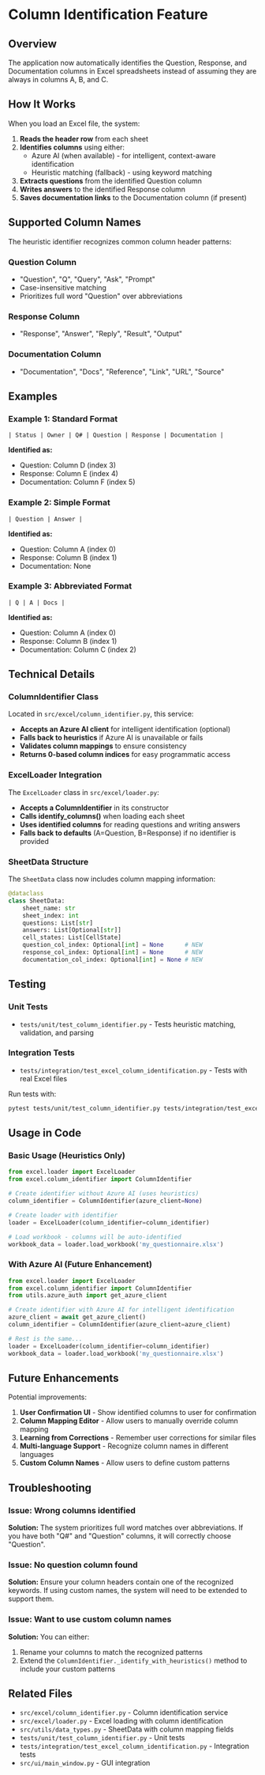 # Column Identification Feature

## Overview

The application now automatically identifies the Question, Response, and Documentation columns in Excel spreadsheets instead of assuming they are always in columns A, B, and C.

## How It Works

When you load an Excel file, the system:

1. **Reads the header row** from each sheet
2. **Identifies columns** using either:
   - Azure AI (when available) - for intelligent, context-aware identification
   - Heuristic matching (fallback) - using keyword matching
3. **Extracts questions** from the identified Question column
4. **Writes answers** to the identified Response column
5. **Saves documentation links** to the Documentation column (if present)

## Supported Column Names

The heuristic identifier recognizes common column header patterns:

### Question Column
- "Question", "Q", "Query", "Ask", "Prompt"
- Case-insensitive matching
- Prioritizes full word "Question" over abbreviations

### Response Column
- "Response", "Answer", "Reply", "Result", "Output"

### Documentation Column
- "Documentation", "Docs", "Reference", "Link", "URL", "Source"

## Examples

### Example 1: Standard Format
```
| Status | Owner | Q# | Question | Response | Documentation |
```
**Identified as:**
- Question: Column D (index 3)
- Response: Column E (index 4)
- Documentation: Column F (index 5)

### Example 2: Simple Format
```
| Question | Answer |
```
**Identified as:**
- Question: Column A (index 0)
- Response: Column B (index 1)
- Documentation: None

### Example 3: Abbreviated Format
```
| Q | A | Docs |
```
**Identified as:**
- Question: Column A (index 0)
- Response: Column B (index 1)
- Documentation: Column C (index 2)

## Technical Details

### ColumnIdentifier Class

Located in `src/excel/column_identifier.py`, this service:

- **Accepts an Azure AI client** for intelligent identification (optional)
- **Falls back to heuristics** if Azure AI is unavailable or fails
- **Validates column mappings** to ensure consistency
- **Returns 0-based column indices** for easy programmatic access

### ExcelLoader Integration

The `ExcelLoader` class in `src/excel/loader.py`:

- **Accepts a ColumnIdentifier** in its constructor
- **Calls identify_columns()** when loading each sheet
- **Uses identified columns** for reading questions and writing answers
- **Falls back to defaults** (A=Question, B=Response) if no identifier is provided

### SheetData Structure

The `SheetData` class now includes column mapping information:

```python
@dataclass
class SheetData:
    sheet_name: str
    sheet_index: int
    questions: List[str]
    answers: List[Optional[str]]
    cell_states: List[CellState]
    question_col_index: Optional[int] = None      # NEW
    response_col_index: Optional[int] = None      # NEW
    documentation_col_index: Optional[int] = None # NEW
```

## Testing

### Unit Tests
- `tests/unit/test_column_identifier.py` - Tests heuristic matching, validation, and parsing

### Integration Tests
- `tests/integration/test_excel_column_identification.py` - Tests with real Excel files

Run tests with:
```bash
pytest tests/unit/test_column_identifier.py tests/integration/test_excel_column_identification.py -v
```

## Usage in Code

### Basic Usage (Heuristics Only)
```python
from excel.loader import ExcelLoader
from excel.column_identifier import ColumnIdentifier

# Create identifier without Azure AI (uses heuristics)
column_identifier = ColumnIdentifier(azure_client=None)

# Create loader with identifier
loader = ExcelLoader(column_identifier=column_identifier)

# Load workbook - columns will be auto-identified
workbook_data = loader.load_workbook('my_questionnaire.xlsx')
```

### With Azure AI (Future Enhancement)
```python
from excel.loader import ExcelLoader
from excel.column_identifier import ColumnIdentifier
from utils.azure_auth import get_azure_client

# Create identifier with Azure AI for intelligent identification
azure_client = await get_azure_client()
column_identifier = ColumnIdentifier(azure_client=azure_client)

# Rest is the same...
loader = ExcelLoader(column_identifier=column_identifier)
workbook_data = loader.load_workbook('my_questionnaire.xlsx')
```

## Future Enhancements

Potential improvements:

1. **User Confirmation UI** - Show identified columns to user for confirmation
2. **Column Mapping Editor** - Allow users to manually override column mapping
3. **Learning from Corrections** - Remember user corrections for similar files
4. **Multi-language Support** - Recognize column names in different languages
5. **Custom Column Names** - Allow users to define custom patterns

## Troubleshooting

### Issue: Wrong columns identified

**Solution:** The system prioritizes full word matches over abbreviations. If you have both "Q#" and "Question" columns, it will correctly choose "Question".

### Issue: No question column found

**Solution:** Ensure your column headers contain one of the recognized keywords. If using custom names, the system will need to be extended to support them.

### Issue: Want to use custom column names

**Solution:** You can either:
1. Rename your columns to match the recognized patterns
2. Extend the `ColumnIdentifier._identify_with_heuristics()` method to include your custom patterns

## Related Files

- `src/excel/column_identifier.py` - Column identification service
- `src/excel/loader.py` - Excel loading with column identification
- `src/utils/data_types.py` - SheetData with column mapping fields
- `tests/unit/test_column_identifier.py` - Unit tests
- `tests/integration/test_excel_column_identification.py` - Integration tests
- `src/ui/main_window.py` - GUI integration
